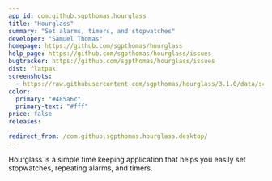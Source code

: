 ```yaml
---
app_id: com.github.sgpthomas.hourglass
title: "Hourglass"
summary: "Set alarms, timers, and stopwatches"
developer: "Samuel Thomas"
homepage: https://github.com/sgpthomas/hourglass
help_page: https://github.com/sgpthomas/hourglass/issues
bugtracker: https://github.com/sgpthomas/hourglass/issues
dist: flatpak
screenshots:
  - https://raw.githubusercontent.com/sgpthomas/hourglass/3.1.0/data/screenshots/alarm.png
color:
  primary: "#485a6c"
  primary-text: "#fff"
price: false
releases:

redirect_from: /com.github.sgpthomas.hourglass.desktop/
---
```


<p>
      Hourglass is a simple time keeping application that helps you easily set stopwatches, repeating alarms, and timers.
    </p>